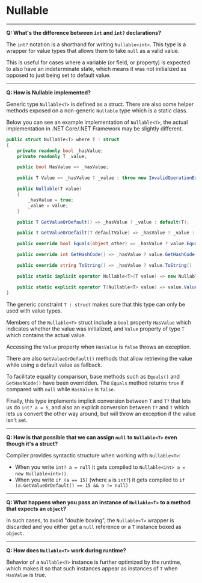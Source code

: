 # Nullable

___

**Q: What's the difference between `int` and `int?` declarations?**

The `int?` notation is a shorthand for writing `Nullable<int>`. This type is a wrapper for value types that allows them to take `null` as a valid value.

This is useful for cases where a variable (or field, or property) is expected to also have an indeterminate state, which means it was not initialized as opposed to just being set to default value.

___

**Q: How is Nullable implemented?**

Generic type `Nullable<T>` is defined as a struct. There are also some helper methods exposed on a non-generic `Nullable` type which is a static class.

Below you can see an example implementation of `Nullable<T>`, the actual implementation in .NET Core/.NET Framework may be slightly different.

```c#
public struct Nullable<T> where T : struct
{
    private readonly bool _hasValue;
    private readonly T _value;

    public bool HasValue => _hasValue;

    public T Value => _hasValue ? _value : throw new InvalidOperationException();

    public Nullable(T value)
    {
        _hasValue = true;
        _value = value;
    }

    public T GetValueOrDefault() => _hasValue ? _value : default(T);

    public T GetValueOrDefailt(T defaultValue) => _hasValue ? _value : defaultValue;

    public override bool Equals(object other) => _hasValue ? value.Equals(other) : other == null;

    public override int GetHashCode() => _hasValue ? value.GetHashCode() : 0;

    public override string ToString() => _hasValue ? value.ToString() : "";

    public static implicit operator Nullable<T>(T value) => new Nullable<T>(value);

    public static explicit operator T(Nullable<T> value) => value.Value;
}
```

The generic constraint `T : struct` makes sure that this type can only be used with value types.

Members of the `Nullable<T>` struct include a `bool` property `HasValue` which indicates whether the value was initialized, and `Value` property of type `T` which contains the actual value.

Accessing the `Value` property when `HasValue` is `false` throws an exception.

There are also `GetValueOrDefault()` methods that allow retrieving the value while using a default value as fallback.

To facilitate equality comparison, base methods such as `Equals()` and `GetHashCode()` have been overridden. The `Equals` method returns `true` if compared with `null` while `HasValue` is `false`.

Finally, this type implements implicit conversion between `T` and `T?` that lets us do `int? a = 5`, and also an explicit conversion between `T?` and `T` which lets us convert the other way around, but will throw an exception if the value isn't set.

___

**Q: How is that possible that we can assign `null` to `Nullable<T>` even though it's a struct?**

Compiler provides syntactic structure when working with `Nullable<T>`:

- When you write `int? a = null` it gets compiled to `Nullable<int> a = new Nullable<int>()`.
- When you write `if (a == 15)` (where `a` is `int?`) it gets compiled to `if (a.GetValueOrDefault() == 15 && a != null)`

___

**Q: What happens when you pass an instance of `Nullable<T>` to a method that expects an `object`?**

In such cases, to avoid "double boxing", the `Nullable<T>` wrapper is discarded and you either get a `null` reference or a `T` instance boxed as `object`.

___

**Q: How does `Nullable<T>` work during runtime?**

Behavior of a `Nullable<T>` instance is further optimized by the runtime, which makes it so that such instances appear as instances of `T` when `HasValue` is true.
